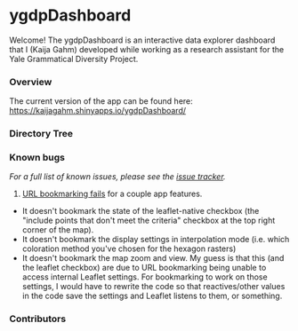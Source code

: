 # ygdpDashboard
Welcome! The ygdpDashboard is an interactive data explorer dashboard that I (Kaija Gahm) developed while working as a research assistant for the Yale Grammatical Diversity Project.

### Overview
The current version of the app can be found here: https://kaijagahm.shinyapps.io/ygdpDashboard/

### Directory Tree

### Known bugs
*For a full list of known issues, please see the [issue tracker](https://github.com/kaijagahm/ygdpDashboard/issues).*

1. [URL bookmarking fails](https://github.com/kaijagahm/ygdpDashboard/issues/33) for a couple app features. 
  - It doesn't bookmark the state of the leaflet-native checkbox (the "include points that don't meet the criteria" checkbox at the top right corner of the map). 
  - It doesn't bookmark the display settings in interpolation mode (i.e. which coloration method you've chosen for the hexagon rasters)
  - It doesn't bookmark the map zoom and view. My guess is that this (and the leaflet checkbox) are due to URL bookmarking being unable to access internal Leaflet settings. For bookmarking to work on those settings, I would have to rewrite the code so that reactives/other values in the code save the settings and Leaflet listens to them, or something.

### Contributors
